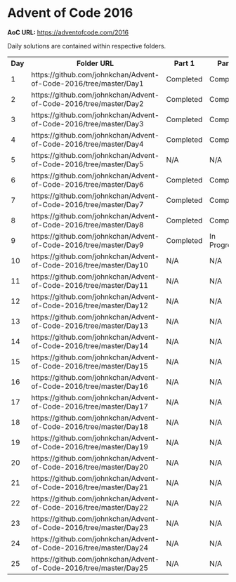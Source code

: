 # Advent of Code 2016

<b>AoC URL: </b> https://adventofcode.com/2016

Daily solutions are contained within respective folders.

<table style="width:100%">
  <tr>
    <th>Day</th>
    <th>Folder URL</th> 
    <th>Part 1</th>
    <th>Part 2</th>
  </tr>
  <tr>
      <td>1</td>
      <td>https://github.com/johnkchan/Advent-of-Code-2016/tree/master/Day1</td> 
      <td>Completed</td>
      <td>Completed</td>
  </tr>
  <tr>
      <td>2</td>
      <td>https://github.com/johnkchan/Advent-of-Code-2016/tree/master/Day2</td> 
      <td>Completed</td>
      <td>Completed</td>
  </tr>
  <tr>
      <td>3</td>
      <td>https://github.com/johnkchan/Advent-of-Code-2016/tree/master/Day3</td> 
      <td>Completed</td>
      <td>Completed</td>
  </tr>
  <tr>
      <td>4</td>
      <td>https://github.com/johnkchan/Advent-of-Code-2016/tree/master/Day4</td> 
      <td>Completed</td>
      <td>Completed</td>
  </tr>
  <tr>
      <td>5</td>
      <td>https://github.com/johnkchan/Advent-of-Code-2016/tree/master/Day5</td> 
      <td>N/A</td>
      <td>N/A</td>
  </tr>
  <tr>
      <td>6</td>
      <td>https://github.com/johnkchan/Advent-of-Code-2016/tree/master/Day6</td> 
      <td>Completed</td>
      <td>Completed</td>
  </tr>
  <tr>
      <td>7</td>
      <td>https://github.com/johnkchan/Advent-of-Code-2016/tree/master/Day7</td> 
      <td>Completed</td>
      <td>Completed</td>
  </tr>
  <tr>
      <td>8</td>
      <td>https://github.com/johnkchan/Advent-of-Code-2016/tree/master/Day8</td> 
      <td>Completed</td>
      <td>Completed</td>
  </tr>
  <tr>
      <td>9</td>
      <td>https://github.com/johnkchan/Advent-of-Code-2016/tree/master/Day9</td> 
      <td>Completed</td>
      <td>In Progress</td>
  </tr>
  <tr>
      <td>10</td>
      <td>https://github.com/johnkchan/Advent-of-Code-2016/tree/master/Day10</td> 
      <td>N/A</td>
      <td>N/A</td>
  </tr>
  <tr>
      <td>11</td>
      <td>https://github.com/johnkchan/Advent-of-Code-2016/tree/master/Day11</td> 
      <td>N/A</td>
      <td>N/A</td>
  </tr>
  <tr>
      <td>12</td>
      <td>https://github.com/johnkchan/Advent-of-Code-2016/tree/master/Day12</td> 
      <td>N/A</td>
      <td>N/A</td>
  </tr>
  <tr>
      <td>13</td>
      <td>https://github.com/johnkchan/Advent-of-Code-2016/tree/master/Day13</td> 
      <td>N/A</td>
      <td>N/A</td>
  </tr>
  <tr>
      <td>14</td>
      <td>https://github.com/johnkchan/Advent-of-Code-2016/tree/master/Day14</td> 
      <td>N/A</td>
      <td>N/A</td>
  </tr>
  <tr>
      <td>15</td>
      <td>https://github.com/johnkchan/Advent-of-Code-2016/tree/master/Day15</td> 
      <td>N/A</td>
      <td>N/A</td>
  </tr>
  <tr>
      <td>16</td>
      <td>https://github.com/johnkchan/Advent-of-Code-2016/tree/master/Day16</td> 
      <td>N/A</td>
      <td>N/A</td>
  </tr>
  <tr>
      <td>17</td>
      <td>https://github.com/johnkchan/Advent-of-Code-2016/tree/master/Day17</td> 
      <td>N/A</td>
      <td>N/A</td>
  </tr>
  <tr>
      <td>18</td>
      <td>https://github.com/johnkchan/Advent-of-Code-2016/tree/master/Day18</td> 
      <td>N/A</td>
      <td>N/A</td>
  </tr>
  <tr>
      <td>19</td>
      <td>https://github.com/johnkchan/Advent-of-Code-2016/tree/master/Day19</td> 
      <td>N/A</td>
      <td>N/A</td>
  </tr>
  <tr>
      <td>20</td>
      <td>https://github.com/johnkchan/Advent-of-Code-2016/tree/master/Day20</td> 
      <td>N/A</td>
      <td>N/A</td>
  </tr>
  <tr>
      <td>21</td>
      <td>https://github.com/johnkchan/Advent-of-Code-2016/tree/master/Day21</td> 
      <td>N/A</td>
      <td>N/A</td>
  </tr>
  <tr>
      <td>22</td>
      <td>https://github.com/johnkchan/Advent-of-Code-2016/tree/master/Day22</td> 
      <td>N/A</td>
      <td>N/A</td>
  </tr>
  <tr>
      <td>23</td>
      <td>https://github.com/johnkchan/Advent-of-Code-2016/tree/master/Day23</td> 
      <td>N/A</td>
      <td>N/A</td>
  </tr>
  <tr>
      <td>24</td>
      <td>https://github.com/johnkchan/Advent-of-Code-2016/tree/master/Day24</td> 
      <td>N/A</td>
      <td>N/A</td>
  </tr>
  <tr>
      <td>25</td>
      <td>https://github.com/johnkchan/Advent-of-Code-2016/tree/master/Day25</td> 
      <td>N/A</td>
      <td>N/A</td>
  </tr>
</table>

